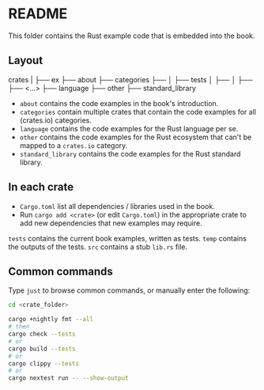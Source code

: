 # README

This folder contains the Rust example code that is embedded into the book.

## Layout

crates
|
├── ex
    ├── about
    ├── categories
        ├── <crate named after the first letters of categories>
        │   ├── tests
        │       ├── <category>
        │           ├── <examples>
        ├── <...>
    ├── language
    ├── other
    ├── standard_library

- `about` contains the code examples in the book's introduction.
- `categories` contain multiple crates that contain the code examples for all (crates.io) categories.
- `language` contains the code examples for the Rust language per se.
- `other` contains the code examples for the Rust ecosystem that can't be mapped to a `crates.io` category.
- `standard_library` contains the code examples for the Rust standard library.

## In each crate

- `Cargo.toml` list all dependencies / libraries used in the book.
- Run `cargo add <crate>` (or edit `Cargo.toml`) in the appropriate crate to add new dependencies that new examples may require.

`tests` contains the current book examples, written as tests.
`temp` contains the outputs of the tests.
`src` contains a stub `lib.rs` file.

## Common commands

Type `just` to browse common commands, or manually enter the following:

```bash
cd <crate_folder>

cargo +nightly fmt --all
# then
cargo check --tests
# or
cargo build --tests
# or
cargo clippy --tests
# or
cargo nextest run -- --show-output
```
